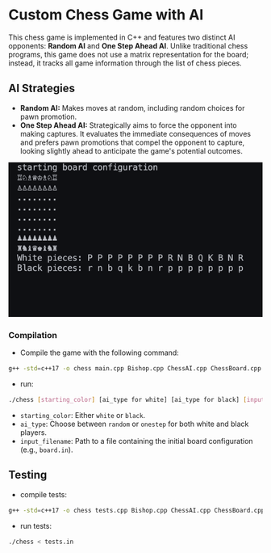 # Custom Chess Game with AI

This chess game is implemented in C++ and features two distinct AI opponents: **Random AI** and **One Step Ahead AI**. Unlike traditional chess programs, this game does not use a matrix representation for the board; instead, it tracks all game information through the list of chess pieces.

## AI Strategies

- **Random AI:** Makes moves at random, including random choices for pawn promotion.
- **One Step Ahead AI:** Strategically aims to force the opponent into making captures. It evaluates the immediate consequences of moves and prefers pawn promotions that compel the opponent to capture, looking slightly ahead to anticipate the game's potential outcomes.


![Two onestep AIs playing](img/chess.gif)


### Compilation

* Compile the game with the following command:

```bash
g++ -std=c++17 -o chess main.cpp Bishop.cpp ChessAI.cpp ChessBoard.cpp ChessMove.cpp ChessPiece.cpp King.cpp Knight.cpp OneStepAheadAI.cpp Pawn.cpp Queen.cpp RandomAI.cpp Rook.cpp
```

* run: 
```bash
./chess [starting_color] [ai_type for white] [ai_type for black] [input_filename]
```

- `starting_color`: Either `white` or `black`.
- `ai_type`: Choose between `random` or `onestep` for both white and black players.
- `input_filename`: Path to a file containing the initial board configuration (e.g., `board.in`).

## Testing

* compile tests: 
```bash
g++ -std=c++17 -o chess tests.cpp Bishop.cpp ChessAI.cpp ChessBoard.cpp ChessMove.cpp ChessPiece.cpp King.cpp Knight.cpp OneStepAheadAI.cpp Pawn.cpp Queen.cpp RandomAI.cpp Rook.cpp
```

* run tests: 
```bash
./chess < tests.in
```

